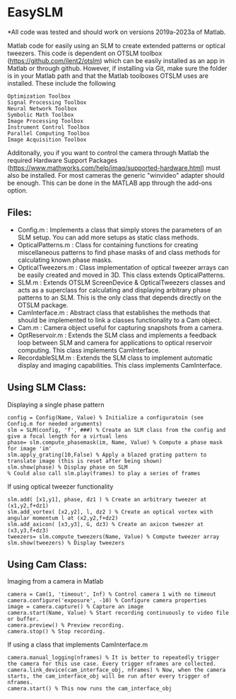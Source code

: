 # EasySLM

*All code was tested and should work on versions 2019a-2023a of Matlab.

Matlab code for easily using an SLM to create extended patterns or optical tweezers. This code is dependent on OTSLM toolbox (https://github.com/ilent2/otslm) which can be easily installed as an app in Matlab or through github. However, if installing via Git, make sure the folder is in your Matlab path and that the Matlab toolboxes OTSLM uses are installed. These include the following

    Optimization Toolbox
    Signal Processing Toolbox
    Neural Network Toolbox
    Symbolic Math Toolbox
    Image Processing Toolbox
    Instrument Control Toolbox
    Parallel Computing Toolbox
    Image Acquisition Toolbox

Additonally, you if you want to control the camera through Matlab the required Hardware Support Packages (https://www.mathworks.com/help/imaq/supported-hardware.html) must also be installed. For most cameras the generic "winvideo" adapter should be enough. This can be done in the MATLAB app through the add-ons option.

<h2> Files: </br> </h2>
<ul>
    <li> Config.m : Implements a class that simply stores the parameters of an SLM setup. You can add more setups as static class methods. </li>
    <li> OpticalPatterns.m : Class for containing functions for creating miscellaneous patterns to find phase masks of and class methods for calculating known phase masks.</li>
    <li> OpticalTweezers.m : Class implementation of optical tweezer arrays can be easily created and moved in 3D. This class extends OpticalPatterns. </li>
    <li> SLM.m : Extends OTSLM ScreenDevice & OpticalTweezers classes and acts as a superclass for calculating and displaying arbitrary phase patterns to an SLM. This is the only class that depends directly on the OTSLM package. </li>
    <li> CamInterface.m : Abstract class that establishes the methods that should be implemented to link a classes functionality to a Cam object. </li>
    <li> Cam.m : Camera object useful for capturing snapshots from a camera. </li>
    <li> OptReservoir.m : Extends the SLM class and implements a feedback loop between SLM and camera for applications to optical reservoir computing. This class implements CamInterface. </li>
    <li> RecordableSLM.m : Extends the SLM class to implement automatic display and imaging capabilities. This class implements CamInterface.
</ul>

<h2> Using SLM Class: </h2>

 Displaying a single phase pattern
 
    config = Config(Name, Value) % Initialize a configuratoin (see Config.m for needed arguments)
    slm = SLM(config, 'f', ###) % Create an SLM class from the config and give a focal length for a virtual lens
    phase= slm.compute_phasemask(im, Name, Value) % Compute a phase mask for image 'im'
    slm.apply_grating(10,False) % Apply a blazed grating pattern to translate image (this is reset after being shown)
    slm.show(phase) % Display phase on SLM
    % Could also call slm.play(frames) to play a series of frames
    
  If using optical tweezer functionality
  
    slm.add( [x1,y1], phase, dz1 ) % Create an arbitrary tweezer at (x1,y2,f+dz1)
    slm.add_vortex( [x2,y2], l, dz2 ) % Create an optical vortex with angular momentum l at (x2,y2,f+dz2)
    slm.add_axicon( [x3,y3], G, dz3) % Create an axicon tweezer at (x3,y3,f+dz3)
    tweezers= slm.compute_tweezers(Name, Value) % Compute tweezer array
    slm.show(tweezers) % Display tweezers
    
<h2> Using Cam Class: </h2>

Imaging from a camera in Matlab

    camera = Cam(1, 'timeout', Inf) % Control camera 1 with no timeout
    camera.configure('exposure', -10) % Configure camera properties
    image = camera.capture() % Capture an image
    camera.start(Name, Value) % Start recording continuously to video file or buffer.
    camera.preview() % Preview recording.
    camera.stop() % Stop recording.
    
If using a class that implements CamInterface.m

    camera.manual_logging(nframes) % It is better to repeatedly trigger the camera for this use case. Every trigger nframes are collected.
    camera.link_device(cam_interface_obj, nframes) % Now, when the camera starts, the cam_interface_obj will be run after every trigger of nframes.
    camera.start() % This now runs the cam_interface_obj
    
